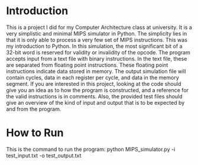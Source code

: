 # Introduction
This is a project I did for my Computer Architecture class at university. It is a very simplistic and minimal MIPS simulator in Python. The simplicity lies in that it is only able to process a very few set of MIPS instructions. This was my introduction to Python.
In this simulation, the most significant bit of a 32-bit word is reserved for validity or invalidity of the opcode. The program accepts input from a text file with binary instructions. In the text file, these are separated from floating point instructions. These floating point instructions indicate data stored in memory. The output simulation file will contain cycles, data in each register per cycle, and data in the memory segment. If you are interested in this project, looking at the code should give you an idea as to how the program is constructed, and a reference for the valid instructions is in comments. Also, the provided test files should give an overview of the kind of input and output that is to be expected by and from the program.
# How to Run
This is the command to run the program:
python MIPS_simulator.py -i test_input.txt -o test_output.txt
